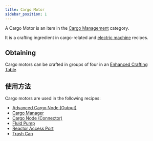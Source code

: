 ```yaml
---
title: Cargo Motor
sidebar_position: 1
---
```


A Cargo Motor is an item in the [Cargo Management](Cargo-Management) category.

It is a crafting ingredient in cargo-related and [electric machine](Electric-Machines) recipes.

## Obtaining

Cargo motors can be crafted in groups of four in an [Enhanced Crafting Table](Enhanced-Crafting-Table).

## 使用方法

Cargo motors are used in the following recipes:

* [Advanced Cargo Node (Output)](Advanced-Output-Node)
* [Cargo Manager](Cargo-Manager)
* [Cargo Node (Connector)](Connector-Node)
* [Fluid Pump](Fluid-Pump)
* [Reactor Access Port](Reactors)
* [Trash Can](Trash-Can)
